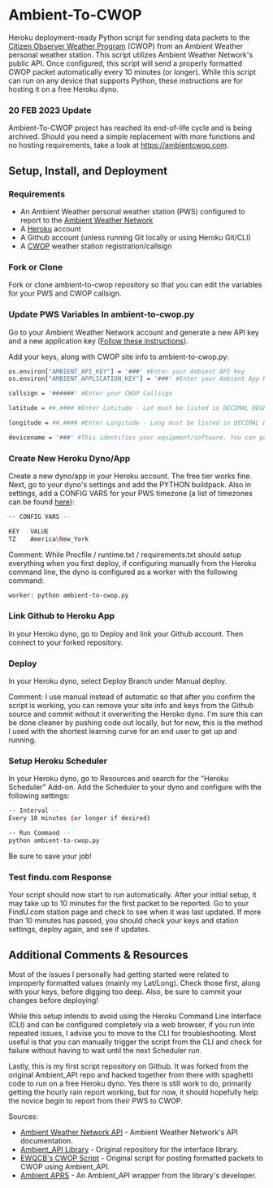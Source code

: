 Ambient-To-CWOP
==========================

Heroku deployment-ready Python script for sending data packets to the [Citizen Observer Weather Program](https://www.weather.gov/media/epz/mesonet/CWOP-OfficialGuide.pdf) (CWOP) from an Ambient Weather personal weather station. This script utilizes Ambient Weather Network's public API. Once configured, this script will send a properly formatted CWOP packet automatically every 10 minutes (or longer). While this script can run on any device that supports Python, these instructions are for hosting it on a free Heroku dyno.

### 20 FEB 2023 Update

Ambient-To-CWOP project has reached its end-of-life cycle and is being archived. Should you need a simple replacement with more functions and no hosting requirements, take a look at https://ambientcwop.com. 

## Setup, Install, and Deployment

### Requirements

- An Ambient Weather personal weather station (PWS) configured to report to the [Ambient Weather Network](https://ambientweather.net)
- A [Heroku](https://heroku.com) account
- A Github account (unless running Git locally or using Heroku Git/CLI)
- A [CWOP](http://www.wxqa.com) weather station registration/callsign

### Fork or Clone

Fork or clone ambient-to-cwop repository so that you can edit the variables for your PWS and CWOP callsign.

### Update PWS Variables In ambient-to-cwop.py

Go to your Ambient Weather Network account and generate a new API key and a new application key ([Follow these instructions](https://ambientweather.docs.apiary.io/#introduction/authentication)).

Add your keys, along with CWOP site info to ambient-to-cwop.py:

```bash
os.environ["AMBIENT_API_KEY"] = '###' #Enter your Ambient API Key
os.environ["AMBIENT_APPLICATION_KEY"] = '###' #Enter your Ambient App Keu

callsign = '######' #Enter your CWOP Callsign

latitude = ##.#### #Enter Latitude - Lat must be listed in DECIMAL DEGREES (DD.DDDD). Number of digits doesn't really matter. Use positive values for N/E, negative for S/W. The program then converts to degrees decimal minutes (DD MM.MMMM), which is the format APRS requires.

longitude = ##.#### #Enter Longitude - Long must be listed in DECIMAL DEGREES (DD.DDDD). Number of digits doesn't really matter. Use positive values for N/E, negative for S/W. The program then converts to degrees decimal minutes (DD MM.MMMM), which is the format APRS requires.

devicename = '###' #This identifies your equipment/software. You can put anything you want. Example: 'WS2902A'.
```

### Create New Heroku Dyno/App

Create a new dyno/app in your Heroku account. The free tier works fine. Next, go to your dyno's settings and add the PYTHON buildpack. Also in settings, add a CONFIG VARS for your PWS timezone (a list of timezones can be found [here](https://en.wikipedia.org/wiki/List_of_tz_database_time_zones)):

```bash
-- CONFIG VARS --

KEY   VALUE
TZ    America\New_York
```

Comment: While Procfile / runtime.txt / requirements.txt should setup everything when you first deploy, if configuring manually from the Heroku command line, the dyno is configured as a worker with the following command:

```bash
worker: python ambient-to-cwop.py
```

### Link Github to Heroku App

In your Heroku dyno, go to Deploy and link your Github account. Then connect to your forked repository.

### Deploy

In your Heroku dyno, select Deploy Branch under Manual deploy.

Comment: I use manual instead of automatic so that after you confirm the script is working, you can remove your site info and keys from the Github source and commit without it overwriting the Heroko dyno. I'm sure this can be done cleaner by pushing code out locally, but for now, this is the method I used with the shortest learning curve for an end user to get up and running.

### Setup Heroku Scheduler

In your Heroku dyno, go to Resources and search for the "Heroku Scheduler" Add-on. Add the Scheduler to your dyno and configure with the following settings:

```bash
-- Interval --
Every 10 minutes (or longer if desired)

-- Run Command --
python ambient-to-cwop.py
```

Be sure to save your job!

### Test findu.com Response

Your script should now start to run automatically. After your initial setup, it may take up to 10 minutes for the first packet to be reported. Go to your FindU.com station page and check to see when it was last updated. If more than 10 minutes has passed, you should check your keys and station settings, deploy again, and see if updates.

## Additional Comments & Resources

Most of the issues I personally had getting started were related to improperly formatted values (mainly my Lat/Long). Check those first, along with your keys, before digging too deep. Also, be sure to commit your changes before deploying!

While this setup intends to avoid using the Heroku Command Line Interface (CLI) and can be configured completely via a web browser, if you run into repeated issues, I advise you to move to the CLI for troubleshooting. Most useful is that you can manually trigger the script from the CLI and check for failure without having to wait until the next Scheduler run.

Lastly, this is my first script repository on Github. It was forked from the original Ambient_API repo and hacked together from there with spaghetti code to run on a free Heroku dyno. Yes there is still work to do, primarily getting the hourly rain report working, but for now, it should hopefully help the novice begin to report from their PWS to CWOP.

Sources:

* [Ambient Weather Network API](https://ambientweather.docs.apiary.io/#) - Ambient Weather Network's API documentation.
* [Ambient_API Library](https://github.com/avryhof/ambient_api) - Original repository for the interface library.
* [EWQCB's CWOP Script](http://www.wxforum.net/index.php?topic=36181.0) - Original script for posting formatted packets to CWOP using Ambient_API.
* [Ambient APRS](https://github.com/avryhof/ambient_aprs) - An Ambient_API wrapper from the library's developer.
